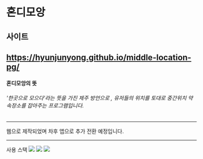 혼디모앙
=============

## 사이트
https://hyunjunyong.github.io/middle-location-pg/
-------------

#### 혼디모앙의 뜻
###### '한곳으로 모으다'라는 뜻을 가진 제주 방언으로 , 유저들의 위치를 토대로 중간위치 약속장소를 잡아주는 프로그램입니다.


* * *
웹으로 제작되었며 차후 앱으로 추가 전환 예정입니다.

* * *
사용 스택
<img src="https://img.shields.io/badge/Javascript-ffb13b?style=flat-square&logo=javascript&logoColor=white"/></a>
<img src="https://img.shields.io/badge/css-1572B6?style=flat-square&logo=css3&logoColor=white"/></a>
<img src="https://img.shields.io/badge/HTML5-blueviolet?style=flat-square&logo-test-blue?logo=html5&logoColor=white"/></a>
